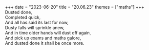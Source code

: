 +++
date = "2023-06-20"
title = "20.06.23"
themes = ["maths"]
+++
Dusted done,  
Completed quick,  
And all has said its last for now,  
Dusty falls will sprinkle anew,  
And in time older hands will dust off again,  
And pick up exams and maths galore,  
And dusted done it shall be once more.
